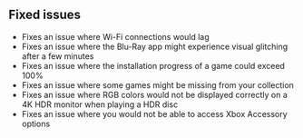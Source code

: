 ## Fixed issues
- Fixes an issue where Wi-Fi connections would lag
- Fixes an issue where the Blu-Ray app might experience visual glitching after a few minutes
- Fixes an issue where the installation progress of a game could exceed 100%
- Fixes an issue where some games might be missing from your collection
- Fixes an issue where RGB colors would not be displayed correctly on a 4K HDR monitor when playing a HDR disc
- Fixes an issue where you would not be able to access Xbox Accessory options